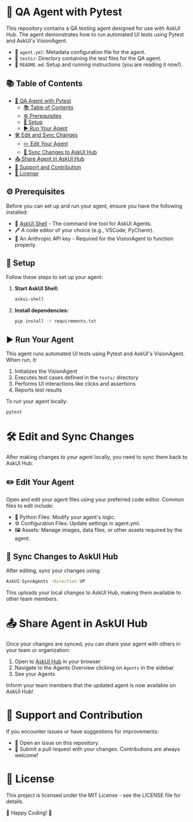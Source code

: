 # 🧪 QA Agent with Pytest

This repository contains a QA testing agent designed for use with AskUI Hub. The agent demonstrates how to run automated UI tests using Pytest and AskUI's VisionAgent.

- 📄 `agent.yml`: Metadata configuration file for the agent.
- 🧩 `tests/`: Directory containing the test files for the QA agent.
- 📘 `README.md`: Setup and running instructions (you are reading it now!).

## 📚 Table of Contents

- [🧪 QA Agent with Pytest](#-qa-agent-with-pytest)
  - [📚 Table of Contents](#-table-of-contents)
  - [⚙️ Prerequisites](#️-prerequisites)
  - [🔧 Setup](#-setup)
  - [▶️ Run Your Agent](#️-run-your-agent)
- [🛠️ Edit and Sync Changes](#️-edit-and-sync-changes)
  - [✏️ Edit Your Agent](#️-edit-your-agent)
  - [🔄 Sync Changes to AskUI Hub](#-sync-changes-to-askui-hub)
- [📤 Share Agent in AskUI Hub](#-share-agent-in-askui-hub)
- [🤝 Support and Contribution](#-support-and-contribution)
- [📜 License](#-license)

## ⚙️ Prerequisites

Before you can set up and run your agent, ensure you have the following installed:

- 🔄 [AskUI Shell](https://docs.askui.com) - The command line tool for AskUI Agents.
- 🖊️ A code editor of your choice (e.g., VSCode, PyCharm).
- 🔑 An Anthropic API key - Required for the VisionAgent to function properly.

## 🔧 Setup

Follow these steps to set up your agent:

1. **Start AskUI Shell:**

    ```sh
    askui-shell
    ```

2. **Install dependencies:**

    ```sh
    pip install -r requirements.txt
    ```

## ▶️ Run Your Agent

This agent runs automated UI tests using Pytest and AskUI's VisionAgent. When run, it:

1. Initializes the VisionAgent
2. Executes test cases defined in the `tests/` directory
3. Performs UI interactions like clicks and assertions
4. Reports test results

To run your agent locally:

```sh
pytest
```

# 🛠️ Edit and Sync Changes

After making changes to your agent locally, you need to sync them back to AskUI Hub.

## ✏️ Edit Your Agent

Open and edit your agent files using your preferred code editor. Common files to edit include:

- 🐍 Python Files: Modify your agent's logic.
- ⚙️ Configuration Files: Update settings in agent.yml.
- 🖼️ Assets: Manage images, data files, or other assets required by the agent.

## 🔄 Sync Changes to AskUI Hub

After editing, sync your changes using:

```sh
AskUI-SyncAgents -Direction UP
```

This uploads your local changes to AskUI Hub, making them available to other team members.

# 📤 Share Agent in AskUI Hub

Once your changes are synced, you can share your agent with others in your team or organization:

1. Open to [AskUI Hub](https://hub.askui.com) in your browser
2. Navigate to the Agents Overview clicking on `Agents` in the sidebar
3. See your Agents

Inform your team members that the updated agent is now available on AskUI Hub!

# 🤝 Support and Contribution

If you encounter issues or have suggestions for improvements:

- 🐛 Open an issue on this repository.
- 🔧 Submit a pull request with your changes.
Contributions are always welcome!

# 📜 License

This project is licensed under the MIT License - see the LICENSE file for details.

🎉 Happy Coding! 🚀
